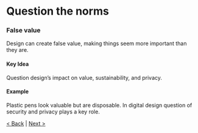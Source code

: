 # Question the norms
### False value
Design can create false value, making things seem more important than they are.

#### Key Idea
Question design’s impact on value, sustainability, and privacy.

#### Example
Plastic pens look valuable but are disposable. In digital design question of security and privacy plays a key role.


[< Back](/presentation/05.md) | 
[Next >](/presentation/07.md)
